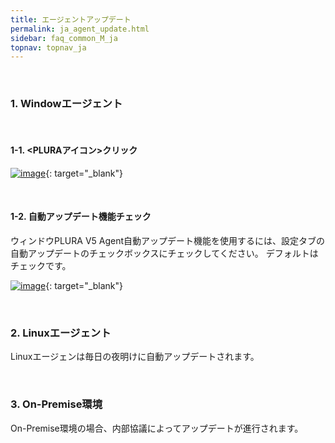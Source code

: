 ```yaml
---
title: エージェントアップデート
permalink: ja_agent_update.html
sidebar: faq_common_M_ja
topnav: topnav_ja
---
```


<br />

### 1. Windowエージェント

<br />

#### 1-1. <PLURAアイコン>クリック

[![image](/docs/images/Faq/Agent/01.png)](/docs/images/Faq/Agent/01.png){: target="_blank"}

<br />

#### 1-2. 自動アップデート機能チェック

ウィンドウPLURA V5 Agent自動アップデート機能を使用するには、設定タブの自動アップデートのチェックボックスにチェックしてください。 
デフォルトはチェックです。

[![image](/docs/images/Faq/Agent/02.png)](/docs/images/Faq/Agent/02.png){: target="_blank"}

<br />

### 2. Linuxエージェント

Linuxエージェンは毎日の夜明けに自動アップデートされます。

<br />

### 3. On-Premise環境

On-Premise環境の場合、内部協議によってアップデートが進行されます。